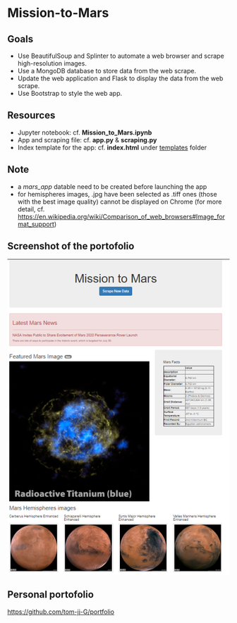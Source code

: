 # Mission-to-Mars

## Goals

- Use BeautifulSoup and Splinter to automate a web browser and scrape high-resolution images.
- Use a MongoDB database to store data from the web scrape.
- Update the web application and Flask to display the data from the web scrape.
- Use Bootstrap to style the web app.

## Resources

- Jupyter notebook: cf. **Mission_to_Mars.ipynb**
- App and scraping file: cf. **app.py** & **scraping.py**
- Index template for the app: cf. **index.html** under [templates](templates/) folder

## Note

- a *mars_app* datable need to be created before launching the app
- for hemispheres images, .jpg have been selected as .tiff ones (those with the best image quality) cannot be displayed on Chrome (for more detail, cf. https://en.wikipedia.org/wiki/Comparison_of_web_browsers#Image_format_support)

## Screenshot of the portofolio

![Portofolio.png](Images/Portofolio.png)

## Personal portofolio

https://github.com/tom-jj-G/portfolio
